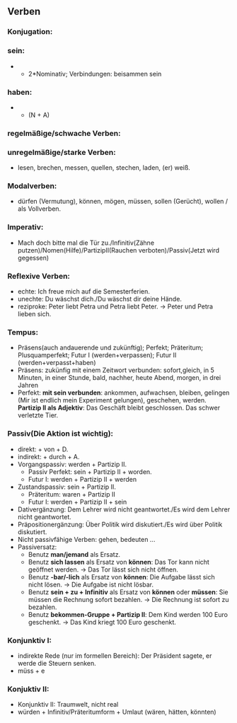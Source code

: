 ## Verben
### Konjugation:
### sein: 
- + 2*Nominativ; Verbindungen: beisammen sein
### haben:
- + (N + A)
### regelmäßige/schwache Verben:
### unregelmäßige/starke Verben: 
- lesen, brechen, messen, quellen, stechen, laden, (er) weiß.
### Modalverben: 
- dürfen (Vermutung), können, mögen, müssen, sollen (Gerücht), wollen / als Vollverben.
### Imperativ: 
- Mach doch bitte mal die Tür zu./Infinitiv(Zähne putzen)/Nomen(Hilfe)/PartizipII(Rauchen verboten)/Passiv(Jetzt wird gegessen)
### Reflexive Verben: 
- echte: Ich freue mich auf die Semesterferien.
- unechte: Du wäschst dich./Du wäschst dir deine Hände.
- reziproke: Peter liebt Petra und Petra liebt Peter. -> Peter und Petra lieben sich.
### Tempus:
- Präsens(auch andauerende und zukünftig); Perfekt; Präteritum; Plusquamperfekt; Futur I (werden+verpassen); Futur II (werden+verpasst+haben)
- Präsens: zukünfig mit einem Zeitwort verbunden: sofort,gleich, in 5 Minuten, in einer Stunde, bald, nachher, heute Abend, morgen, in drei Jahren
- Perfekt: **mit sein verbunden**: ankommen, aufwachsen, bleiben, gelingen (Mir ist endlich mein Experiment gelungen), geschehen, werden. **Partizip II als Adjektiv**: Das Geschäft bleibt geschlossen. Das schwer verletzte Tier.

### Passiv(Die Aktion ist wichtig): 
- direkt: + von + D.
- indirekt: + durch + A.
- Vorgangspassiv: werden + Partizip II.
  - Passiv Perfekt: sein + Partizip II + worden.
  - Futur I: werden + Partizip II + werden
- Zustandspassiv: sein + Partizip II.
  - Präteritum: waren + Partizip II
  - Futur I: werden + Partizip II + sein
- Dativergänzung: Dem Lehrer wird nicht geantwortet./Es wird dem Lehrer nicht geantwortet.
- Präpositionergänzung: Über Politik wird diskutiert./Es wird über Politik diskutiert.
- Nicht passivfähige Verben: gehen, bedeuten ...
- Passiversatz:
  - Benutz **man/jemand** als Ersatz.
  - Benutz **sich lassen** als Ersatz von **können**: Das Tor kann nicht geöffnet werden. -> Das Tor lässt sich nicht öffnen.
  - Benutz **-bar/-lich** als Ersatz von **können**: Die Aufgabe lässt sich nicht lösen. -> Die Aufgabe ist nicht lösbar.
  - Benutz **sein + zu + Infinitiv** als Ersatz von **können** oder **müssen**: Sie müssen die Rechnung sofort bezahlen. -> Die Rechnung ist sofort zu bezahlen.
  - Benutz **bekommen-Gruppe + Partizip II**: Dem Kind werden 100 Euro geschenkt. -> Das Kind kriegt 100 Euro geschenkt.

### Konjunktiv I:
- indirekte Rede (nur im formellen Bereich): Der Präsident sagete, er werde die Steuern senken.
- müss + e

### Konjuktiv II:
- Konjunktiv II: Traumwelt, nicht real
- würden + Infinitiv/Präteritumform + Umlaut (wären, hätten, könnten)
